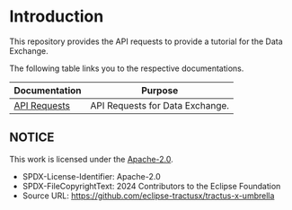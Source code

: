 # Introduction

This repository provides the API requests to provide a tutorial for the Data Exchange.

The following table links you to the respective documentations.

| Documentation                                                    | Purpose                                                                                 |
|------------------------------------------------------------------|-----------------------------------------------------------------------------------------|
| [API Requests](api/API_Doc.md)                                   | API Requests for Data Exchange.                                                         |

## NOTICE

This work is licensed under the [Apache-2.0](https://www.apache.org/licenses/LICENSE-2.0).

- SPDX-License-Identifier: Apache-2.0
- SPDX-FileCopyrightText: 2024 Contributors to the Eclipse Foundation
- Source URL: <https://github.com/eclipse-tractusx/tractus-x-umbrella>